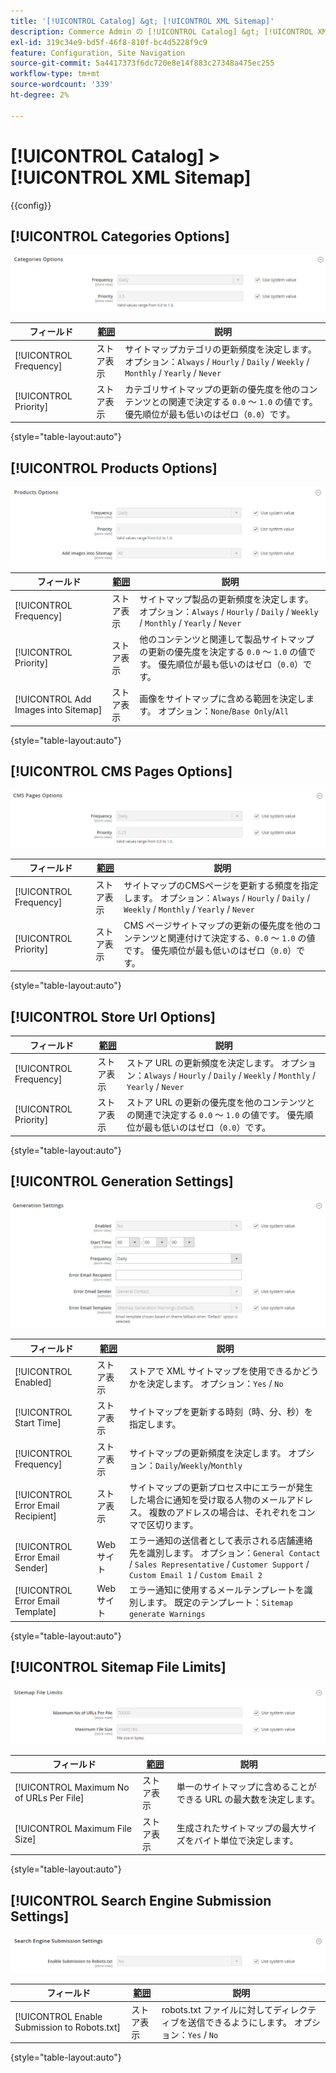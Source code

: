 ```yaml
---
title: '[!UICONTROL Catalog] &gt; [!UICONTROL XML Sitemap]'
description: Commerce Admin の [!UICONTROL Catalog] &gt; [!UICONTROL XML Sitemap] ページで設定を確認します。
exl-id: 319c34e9-bd5f-46f8-810f-bc4d5228f9c9
feature: Configuration, Site Navigation
source-git-commit: 5a4417373f6dc720e8e14f883c27348a475ec255
workflow-type: tm+mt
source-wordcount: '339'
ht-degree: 2%

---
```


# [!UICONTROL Catalog] > [!UICONTROL XML Sitemap]

{{config}}

## [!UICONTROL Categories Options]

![ カテゴリオプション ](./assets/xml-sitemap-categories-options.png)<!-- zoom -->

<!-- [Categories Options](https://experienceleague.adobe.com/en/docs/commerce-admin/marketing/seo/sitemap-xml) -->

| フィールド | [ 範囲 ](../../getting-started/websites-stores-views.md#scope-settings) | 説明 |
|--- |--- |--- |
| [!UICONTROL Frequency] | ストア表示 | サイトマップカテゴリの更新頻度を決定します。 オプション：`Always` / `Hourly` / `Daily` / `Weekly` / `Monthly` / `Yearly` / `Never` |
| [!UICONTROL Priority] | ストア表示 | カテゴリサイトマップの更新の優先度を他のコンテンツとの関連で決定する `0.0` ～ `1.0` の値です。 優先順位が最も低いのはゼロ（`0.0`）です。 |

{style="table-layout:auto"}

## [!UICONTROL Products Options]

![ 製品オプション ](./assets/xml-sitemap-products-options.png)<!-- zoom -->

<!-- [Products Options](https://experienceleague.adobe.com/en/docs/commerce-admin/marketing/seo/sitemap-xml) -->

| フィールド | [ 範囲 ](../../getting-started/websites-stores-views.md#scope-settings) | 説明 |
|--- |--- |--- |
| [!UICONTROL Frequency] | ストア表示 | サイトマップ製品の更新頻度を決定します。 オプション：`Always` / `Hourly` / `Daily` / `Weekly` / `Monthly` / `Yearly` / `Never` |
| [!UICONTROL Priority] | ストア表示 | 他のコンテンツと関連して製品サイトマップの更新の優先度を決定する `0.0` ～ `1.0` の値です。 優先順位が最も低いのはゼロ（`0.0`）です。 |
| [!UICONTROL Add Images into Sitemap] | ストア表示 | 画像をサイトマップに含める範囲を決定します。 オプション：`None`/`Base Only`/`All` |

{style="table-layout:auto"}

## [!UICONTROL CMS Pages Options]

![CMSページオプション ](./assets/xml-sitemap-cms-pages-options.png)<!-- zoom -->

<!-- [CMS Pages Options](https://experienceleague.adobe.com/en/docs/commerce-admin/marketing/seo/sitemap-xml) -->

| フィールド | [ 範囲 ](../../getting-started/websites-stores-views.md#scope-settings) | 説明 |
|--- |--- |--- |
| [!UICONTROL Frequency] | ストア表示 | サイトマップのCMSページを更新する頻度を指定します。 オプション：`Always` / `Hourly` / `Daily` / `Weekly` / `Monthly` / `Yearly` / `Never` |
| [!UICONTROL Priority] | ストア表示 | CMS ページサイトマップの更新の優先度を他のコンテンツと関連付けて決定する、`0.0` ～ `1.0` の値です。 優先順位が最も低いのはゼロ（`0.0`）です。 |

{style="table-layout:auto"}

## [!UICONTROL Store Url Options]

| フィールド | [ 範囲 ](../../getting-started/websites-stores-views.md#scope-settings) | 説明 |
|--- |--- |--- |
| [!UICONTROL Frequency] | ストア表示 | ストア URL の更新頻度を決定します。 オプション：`Always` / `Hourly` / `Daily` / `Weekly` / `Monthly` / `Yearly` / `Never` |
| [!UICONTROL Priority] | ストア表示 | ストア URL の更新の優先度を他のコンテンツとの関連で決定する `0.0` ～ `1.0` の値です。 優先順位が最も低いのはゼロ（`0.0`）です。 |

{style="table-layout:auto"}

## [!UICONTROL Generation Settings]

![ 生成設定 ](./assets/xml-sitemap-generation-settings.png)<!-- zoom -->

<!-- [Generation Settings](https://experienceleague.adobe.com/en/docs/commerce-admin/marketing/seo/sitemap-xml) -->

| フィールド | [ 範囲 ](../../getting-started/websites-stores-views.md#scope-settings) | 説明 |
|--- |--- |--- |
| [!UICONTROL Enabled] | ストア表示 | ストアで XML サイトマップを使用できるかどうかを決定します。 オプション：`Yes` / `No` |
| [!UICONTROL Start Time] | ストア表示 | サイトマップを更新する時刻（時、分、秒）を指定します。 |
| [!UICONTROL Frequency] | ストア表示 | サイトマップの更新頻度を決定します。 オプション：`Daily`/`Weekly`/`Monthly` |
| [!UICONTROL Error Email Recipient] | ストア表示 | サイトマップの更新プロセス中にエラーが発生した場合に通知を受け取る人物のメールアドレス。 複数のアドレスの場合は、それぞれをコンマで区切ります。 |
| [!UICONTROL Error Email Sender] | Web サイト | エラー通知の送信者として表示される店舗連絡先を識別します。 オプション：`General Contact` / `Sales Representative` / `Customer Support` / `Custom Email 1` / `Custom Email 2` |
| [!UICONTROL Error Email Template] | Web サイト | エラー通知に使用するメールテンプレートを識別します。 既定のテンプレート：`Sitemap generate Warnings` |

{style="table-layout:auto"}

## [!UICONTROL Sitemap File Limits]

![ サイトマップファイルの制限 ](./assets/xml-sitemap-sitemap-file-limits.png)<!-- zoom -->

<!-- [Sitemap File Limits](https://experienceleague.adobe.com/en/docs/commerce-admin/marketing/seo/sitemap-xml) -->

| フィールド | [ 範囲 ](../../getting-started/websites-stores-views.md#scope-settings) | 説明 |
|--- |--- |--- |
| [!UICONTROL Maximum No of URLs Per File] | ストア表示 | 単一のサイトマップに含めることができる URL の最大数を決定します。 |
| [!UICONTROL Maximum File Size] | ストア表示 | 生成されたサイトマップの最大サイズをバイト単位で決定します。 |

{style="table-layout:auto"}

## [!UICONTROL Search Engine Submission Settings]

![ 検索エンジン送信設定 ](./assets/xml-sitemap-search-engine-submission-settings.png)<!-- zoom -->

<!-- [Search Engine Submission Settings](https://experienceleague.adobe.com/en/docs/commerce-admin/marketing/seo/sitemap-xml) -->

| フィールド | [ 範囲 ](../../getting-started/websites-stores-views.md#scope-settings) | 説明 |
|--- |--- |--- |
| [!UICONTROL Enable Submission to Robots.txt] | ストア表示 | robots.txt ファイルに対してディレクティブを送信できるようにします。 オプション：`Yes` / `No` |

{style="table-layout:auto"}
